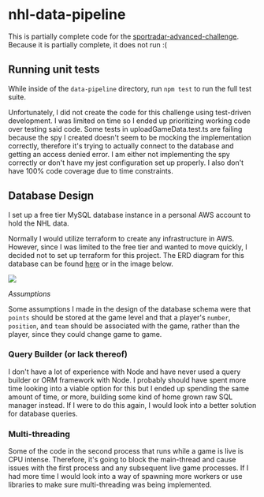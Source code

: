 # nhl-data-pipeline

This is partially complete code for the [sportradar-advanced-challenge](https://github.com/sportradarus/sportradar-advanced-challenge/tree/main). Because it is partially complete, it does not run :(

## Running unit tests

While inside of the `data-pipeline` directory, run `npm test` to run the full test suite.

Unfortunately, I did not create the code for this challenge using test-driven development. I was limited on time so I ended up prioritizing working code over testing said code. Some tests in uploadGameData.test.ts are failing because the spy I created doesn't seem to be mocking the implementation correctly, therefore it's trying to actually connect to the database and getting an access denied error. I am either not implementing the spy correctly or don't have my jest configuration set up properly. I also don't have 100% code coverage due to time constraints.

## Database Design

I set up a free tier MySQL database instance in a personal AWS account to hold the NHL data.

Normally I would utilize terraform to create any infrastructure in AWS. However, since I was limited to the free tier and wanted to move quickly, I decided not to set up terraform for this project. The ERD diagram for this database can be found [here](https://lucid.app/lucidchart/8f885212-2855-4e46-b622-e4f3daf8d0dc/edit?viewport_loc=-53%2C-52%2C2385%2C1536%2C.hCJmpJP21mM&invitationId=inv_7f1ef2f4-4e31-4c6f-961c-dbfbe40fae90) or in the image below.

![](assets/nhl_database_erd.png)

*Assumptions*

Some assumptions I made in the design of the database schema were that `points` should be stored at the game level and that a player's `number`, `position`, and `team` should be associated with the game, rather than the player, since they could change game to game.

### Query Builder (or lack thereof)

I don't have a lot of experience with Node and have never used a query builder or ORM framework with Node. I probably should have spent more time looking into a viable option for this but I ended up spending the same amount of time, or more, building some kind of home grown raw SQL manager instead. If I were to do this again, I would look into a better solution for database queries.

### Multi-threading

Some of the code in the second process that runs while a game is live is CPU intense. Therefore, it's going to block the main-thread and cause issues with the first process and any subsequent live game processes. If I had more time I would look into a way of spawning more workers or use libraries to make sure multi-threading was being implemented.  
